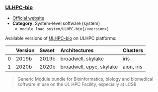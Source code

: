 ### [ULHPC-bio](https://hpc.uni.lu/)

* [Official website](https://hpc.uni.lu/)
* __Category__: System-level software (system)
    -  `module load system/ULHPC-bio[/<version>]`

Available versions of [ULHPC-bio](https://hpc.uni.lu/) on ULHPC platforms:

|    | Version   | Swset   | Architectures            | Clusters   |
|---:|:----------|:--------|:-------------------------|:-----------|
|  0 | 2019b     | 2019b   | broadwell, skylake       | iris       |
|  1 | 2020b     | 2020b   | broadwell, epyc, skylake | aion, iris |

> Generic Module bundle for Bioinformatics, biology and biomedical software in use on the UL HPC Facility, especially at LCSB
